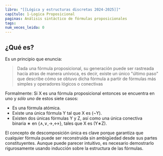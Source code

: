 ```yaml
---
libro: "[[Lógica y estructuras discretas 2024-2025]]"
capítulo: 1-Logica Proposicional
paginas: Análisis sintáctico de fórmulas proposicionales
tags: 
num_veces_leida: 0
---
```

## ¿Qué es?
Es un principio que enuncia: 

> Dada una fórmula proposicional, su generación puede ser rastreada hacía atras de manera unívoca, es decir, existe un único "último paso" que describe cómo se obtuvo dicha fórmula a partir de fórmulas más simples y operadores lógicos o conectivas

Formalmente:
Si X es una fórmula proposicional entonces se encuentra en uno y _sólo uno_ de estos siete casos:

- Es una fórmula atómica.
- Existe una única fórmula Y tal que X es (¬Y).
- Existen dos únicas fórmulas Y y Z, así como una única conectiva binaria ∗ en {∧,∨,→,↔}, tales que X es (Y∗Z).

El concepto de descomposición única es clave porque garantiza que cualquier fórmula puede ser reconstruida sin ambigüedad desde sus partes constituyentes. Aunque puede parecer intuitivo, es necesario demostrarlo rigurosamente usando inducción sobre la estructura de las fórmulas.